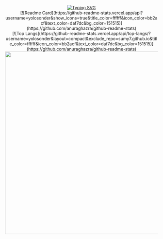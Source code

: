 <div align="center">
  <a href="https://git.io/typing-svg"><img src="https://readme-typing-svg.demolab.com?font=Fira+Code&size=25&pause=1000&width=435&lines=Hello+Welcome+to+yolosonder" alt="Typing SVG" /></a>
</div>

<div align="center">
[![Readme Card](https://github-readme-stats.vercel.app/api?username=yolosonder&show_icons=true&title_color=ffffff&icon_color=bb2acf&text_color=daf7dc&bg_color=151515)](https://github.com/anuraghazra/github-readme-stats)
</div>

<div align="center">
[![Top Langs](https://github-readme-stats.vercel.app/api/top-langs/?username=yolosonder&layout=compact&exclude_repo=sumy7.github.io&title_color=ffffff&icon_color=bb2acf&text_color=daf7dc&bg_color=151515)](https://github.com/anuraghazra/github-readme-stats)
</div>

<div align="center"> 
  <img src="https://github-readme-activity-graph-chi.vercel.app/graph?username=yolosonder&theme=tokyo-night" width="600"/>
</div>
